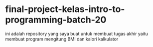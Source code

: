 # final-project-kelas-intro-to-programming-batch-20
ini adalah repository yang saya buat untuk membuat tugas akhir yaitu membuat program mengitung BMI dan kalori kalkulator